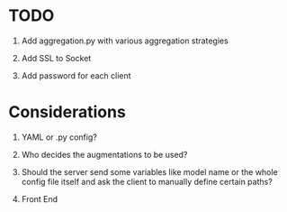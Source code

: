 # TODO 

1. Add aggregation.py with various aggregation strategies

2. Add SSL to Socket

3. Add password for each client

# Considerations

1. YAML or .py config?

2. Who decides the augmentations to be used? 

3. Should the server send some variables like model name or the whole config file itself and ask the client to manually define certain paths? 

4. Front End
